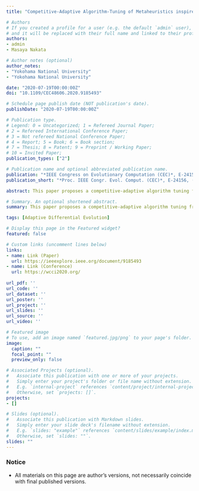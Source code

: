 ```yaml
---
title: "Competitive-Adaptive Algorithm-Tuning of Metaheuristics inspired by the Equilibrium Theory: A Case Study"

# Authors
# If you created a profile for a user (e.g. the default `admin` user), write the username (folder name) here 
# and it will be replaced with their full name and linked to their profile.
authors:
- admin
- Masaya Nakata

# Author notes (optional)
author_notes:
- "Yokohama National University"
- "Yokohama National University"

date: "2020-07-19T00:00:00Z"
doi: "10.1109/CEC48606.2020.9185493"

# Schedule page publish date (NOT publication's date).
publishDate: "2020-07-19T00:00:00Z"

# Publication type.
# Legend: 0 = Uncategorized; 1 = Refereed Journal Paper;
# 2 = Refereed International Conference Paper;
# 3 = Not refereed National Conference Paper;
# 4 = Report; 5 = Book; 6 = Book section;
# 7 = Thesis; 8 = Patent; 9 = Preprint / Working Paper;
# 10 = Invited Paper;
publication_types: ["2"]

# Publication name and optional abbreviated publication name.
publication: "*IEEE Congress on Evolutionary Computation (CEC)*, E-24156, (8)"
publication_short: "*Proc. IEEE Congr. Evol. Comput. (CEC)*, E-24156, (8)"

abstract: This paper proposes a competitive-adaptive algorithm tuning framework for meta-heuristic algorithms. Our proposed method, called CAT, is inspired by the Equilibrium Theory in economics, which explains competitors eventually converge to an equilibrium status, e.g. in terms of the price of products. In detail, our proposal runs multiple optimizers with different algorithmic configurations, e.g. mutation variants. Then, the configurations of inferior optimizers are adaptively tuned so that they can derive good solutions that superior ones have derived. This intends to boost the performance even with a limited number of fitness evaluations, by the following technical advantage. The CAT preliminarily validates a search capacity of tuned algorithmic configurations and then constructs an ensemble optimizer by utilizing multiple optimizers. As a case study, this paper applies the CAT to tune the differential evolution algorithms (DEs). Experimental results show that our proposal outperforms the standard DE and an alternative approach i.e. jDE, which adapts hyper-parameters of genetic operators.

# Summary. An optional shortened abstract.
summary: This paper proposes a competitive-adaptive algorithm tuning framework for meta-heuristic algorithms. Our proposed method, called CAT, is inspired by the Equilibrium Theory in economics, which explains competitors eventually converge to an equilibrium status, e.g. in terms of the price of products.

tags: [Adaptive Differential Evolution]

# Display this page in the Featured widget?
featured: false

# Custom links (uncomment lines below)
links:
- name: Link (Paper)
  url: https://ieeexplore.ieee.org/document/9185493
- name: Link (Conference)
  url: https://wcci2020.org/
 
url_pdf: ''
url_code: ''
url_dataset: ''
url_poster: ''
url_project: ''
url_slides: ''
url_source: ''
url_video: ''

# Featured image
# To use, add an image named `featured.jpg/png` to your page's folder. 
image:
  caption: ""
  focal_point: ""
  preview_only: false

# Associated Projects (optional).
#   Associate this publication with one or more of your projects.
#   Simply enter your project's folder or file name without extension.
#   E.g. `internal-project` references `content/project/internal-project/index.md`.
#   Otherwise, set `projects: []`.
projects:
- []

# Slides (optional).
#   Associate this publication with Markdown slides.
#   Simply enter your slide deck's filename without extension.
#   E.g. `slides: "example"` references `content/slides/example/index.md`.
#   Otherwise, set `slides: ""`.
slides: ""
---
```


### Notice

- All materials on this page are author’s versions, not necessarily coincide with final published versions.